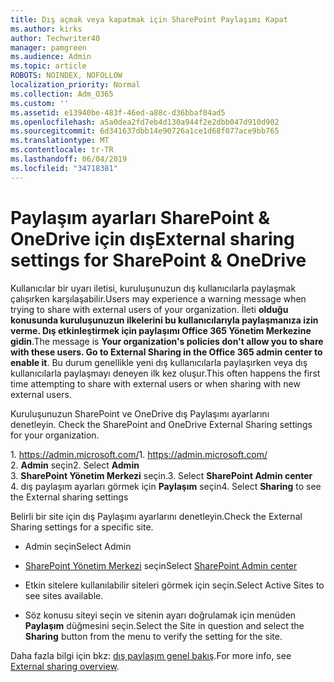 ```yaml
---
title: Dış açmak veya kapatmak için SharePoint Paylaşımı Kapat
ms.author: kirks
author: Techwriter40
manager: pamgreen
ms.audience: Admin
ms.topic: article
ROBOTS: NOINDEX, NOFOLLOW
localization_priority: Normal
ms.collection: Adm_O365
ms.custom: ''
ms.assetid: e13940be-483f-46ed-a88c-d36bbaf04ad5
ms.openlocfilehash: a5a0dea2fd7eb4d130a944f2e2dbb047d910d902
ms.sourcegitcommit: 6d341637dbb14e90726a1ce1d68f077ace9bb765
ms.translationtype: MT
ms.contentlocale: tr-TR
ms.lasthandoff: 06/04/2019
ms.locfileid: "34718381"
---
```

# <a name="external-sharing-settings-for-sharepoint--onedrive"></a><span data-ttu-id="46b8b-102">Paylaşım ayarları SharePoint & OneDrive için dış</span><span class="sxs-lookup"><span data-stu-id="46b8b-102">External sharing settings for SharePoint & OneDrive</span></span>

<span data-ttu-id="46b8b-103">Kullanıcılar bir uyarı iletisi, kuruluşunuzun dış kullanıcılarla paylaşmak çalışırken karşılaşabilir.</span><span class="sxs-lookup"><span data-stu-id="46b8b-103">Users may experience a warning message when trying to share with external users of your organization.</span></span> <span data-ttu-id="46b8b-104">İleti **olduğu konusunda kuruluşunuzun ilkelerini bu kullanıcılarıyla paylaşmanıza izin verme. Dış etkinleştirmek için paylaşımı Office 365 Yönetim Merkezine gidin**.</span><span class="sxs-lookup"><span data-stu-id="46b8b-104">The message is **Your organization's policies don't allow you to share with these users. Go to External Sharing in the Office 365 admin center to enable it**.</span></span> <span data-ttu-id="46b8b-105">Bu durum genellikle yeni dış kullanıcılarla paylaşırken veya dış kullanıcılarla paylaşmayı deneyen ilk kez oluşur.</span><span class="sxs-lookup"><span data-stu-id="46b8b-105">This often happens the first time attempting to share with external users or when sharing with new external users.</span></span>

<span data-ttu-id="46b8b-106">Kuruluşunuzun SharePoint ve OneDrive dış Paylaşımı ayarlarını denetleyin.&nbsp;</strong></span><span class="sxs-lookup"><span data-stu-id="46b8b-106">Check the SharePoint and OneDrive External Sharing settings for your organization.&nbsp;</strong></span></span></p> <p><span data-ttu-id="46b8b-107">1.&nbsp;<a href="https://admin.microsoft.com/AdminPortal/Home#/homepage">https://admin.microsoft.com/</a></span><span class="sxs-lookup"><span data-stu-id="46b8b-107">1.&nbsp;<a href="https://admin.microsoft.com/AdminPortal/Home#/homepage">https://admin.microsoft.com/</a></span></span><br /><span data-ttu-id="46b8b-108">2. <strong>Admin</strong> seçin</span><span class="sxs-lookup"><span data-stu-id="46b8b-108">2. Select <strong>Admin</strong></span></span><br /><span data-ttu-id="46b8b-109">3. <strong>SharePoint Yönetim Merkezi</strong> seçin.</span><span class="sxs-lookup"><span data-stu-id="46b8b-109">3. Select <strong>SharePoint Admin center</strong></span></span><br /><span data-ttu-id="46b8b-110">4. dış paylaşım ayarları görmek için <strong>Paylaşım</strong> seçin</span><span class="sxs-lookup"><span data-stu-id="46b8b-110">4. Select <strong>Sharing</strong> to see the External sharing settings</span></span>

<span data-ttu-id="46b8b-111">Belirli bir site için dış Paylaşımı ayarlarını denetleyin.</span><span class="sxs-lookup"><span data-stu-id="46b8b-111">Check the External Sharing settings for a specific site.</span></span>

- <span data-ttu-id="46b8b-112">Admin seçin</span><span class="sxs-lookup"><span data-stu-id="46b8b-112">Select Admin</span></span>

- <span data-ttu-id="46b8b-113">[SharePoint Yönetim Merkezi](https://admin.microsoft.com/AdminPortal/Home#/homepage">https://admin.microsoft.com/) seçin</span><span class="sxs-lookup"><span data-stu-id="46b8b-113">Select [SharePoint Admin center](https://admin.microsoft.com/AdminPortal/Home#/homepage">https://admin.microsoft.com/)</span></span>

- <span data-ttu-id="46b8b-114">Etkin sitelere kullanılabilir siteleri görmek için seçin.</span><span class="sxs-lookup"><span data-stu-id="46b8b-114">Select Active Sites to see sites available.</span></span>
- <span data-ttu-id="46b8b-115">Söz konusu siteyi seçin ve sitenin ayarı doğrulamak için menüden **Paylaşım** düğmesini seçin.</span><span class="sxs-lookup"><span data-stu-id="46b8b-115">Select the Site in question and select the **Sharing** button from the menu to verify the setting for the site.</span></span>

<span data-ttu-id="46b8b-116">Daha fazla bilgi için bkz: [dış paylaşım genel bakış](https://docs.microsoft.com/en-us/sharepoint/external-sharing-overview).</span><span class="sxs-lookup"><span data-stu-id="46b8b-116">For more info, see [External sharing overview](https://docs.microsoft.com/en-us/sharepoint/external-sharing-overview).</span></span>